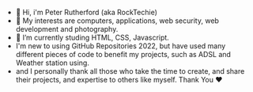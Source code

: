- 👋 Hi, i'm Peter Rutherford (aka RockTechie) 
- 👀 My interests are computers, applications, web security, web development and photography.
- 🌱 I’m currently studing HTML, CSS, Javascript. 
- I'm new to using GitHub Repositories 2022, but have used many different pieces of code to benefit my projects, such as ADSL and Weather station using. 
- and I personally thank all those who take the time to create, and share their projects, and expertise to others like myself. Thank You ❤️ 

<!---
RockTechie/RockTechie is a ✨ special ✨ repository because its `README.md` (this file) appears on your GitHub profile. 
You can click the Preview link to take a look at your changes.
--->
